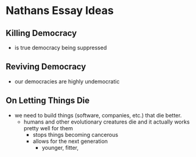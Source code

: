 Nathans Essay Ideas
===================


Killing Democracy
-----------------
  - is true democracy being suppressed 

Reviving Democracy
------------------
  - our democracies are highly undemocratic

On Letting Things Die
---------------------
  - we need to build things (software, companies, etc.) that die better.
    - humans and other evolutionary creatures die and it actually works pretty well for them
      - stops things becoming cancerous
      - allows for the next generation
        - younger, fitter, 

